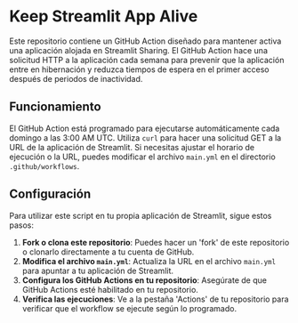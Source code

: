 # Keep Streamlit App Alive

Este repositorio contiene un GitHub Action diseñado para mantener activa una aplicación alojada en Streamlit Sharing. El GitHub Action hace una solicitud HTTP a la aplicación cada semana para prevenir que la aplicación entre en hibernación y reduzca tiempos de espera en el primer acceso después de periodos de inactividad.

## Funcionamiento

El GitHub Action está programado para ejecutarse automáticamente cada domingo a las 3:00 AM UTC. Utiliza `curl` para hacer una solicitud GET a la URL de la aplicación de Streamlit. Si necesitas ajustar el horario de ejecución o la URL, puedes modificar el archivo `main.yml` en el directorio `.github/workflows`.

## Configuración

Para utilizar este script en tu propia aplicación de Streamlit, sigue estos pasos:

1. **Fork o clona este repositorio**: Puedes hacer un 'fork' de este repositorio o clonarlo directamente a tu cuenta de GitHub.
2. **Modifica el archivo `main.yml`**: Actualiza la URL en el archivo `main.yml` para apuntar a tu aplicación de Streamlit.
3. **Configura los GitHub Actions en tu repositorio**: Asegúrate de que GitHub Actions esté habilitado en tu repositorio.
4. **Verifica las ejecuciones**: Ve a la pestaña 'Actions' de tu repositorio para verificar que el workflow se ejecute según lo programado.

